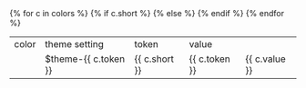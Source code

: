 
<style>
  .box {
    width: 20px;
    height: 20px;
  }
</style>

<table class="usa-table">
  <tr>
    <td>color</td>
    <td>theme setting</td>
    <td>token</td>
    <td>value</td>
  </tr>
  {% for c in colors %}
  <tr>
    <td><div class="box" style="background-color: {{ c.value }}"></div></td>
    <td>$theme-{{ c.token }}</td>
    {% if c.short %}
      <td>{{ c.short }}</td>
    {% else %}
      <td>{{ c.token }}</td>
    {% endif %}
    <td>{{ c.value }}</td>
  </tr>
  {% endfor %}
</table>